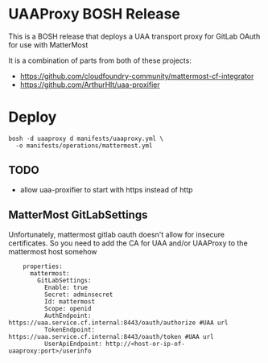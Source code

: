 # UAAProxy BOSH Release

This is a BOSH release that deploys a UAA transport proxy for GitLab OAuth for use with MatterMost

It is a combination of parts from both of these projects:
* https://github.com/cloudfoundry-community/mattermost-cf-integrator
* https://github.com/ArthurHlt/uaa-proxifier

# Deploy
```
bosh -d uaaproxy d manifests/uaaproxy.yml \
  -o manifests/operations/mattermost.yml
```

## TODO
* allow uaa-proxifier to start with https instead of http

## MatterMost GitLabSettings
Unfortunately, mattermost gitlab oauth doesn't allow for insecure certificates. So you need to add the CA for UAA and/or UAAProxy to the mattermost host somehow
```
    properties:
      mattermost:
        GitLabSettings:
          Enable: true
          Secret: adminsecret
          Id: mattermost
          Scope: openid
          AuthEndpoint: https://uaa.service.cf.internal:8443/oauth/authorize #UAA url
          TokenEndpoint: https://uaa.service.cf.internal:8443/oauth/token #UAA url
          UserApiEndpoint: http://<host-or-ip-of-uaaproxy:port>/userinfo
```
